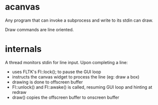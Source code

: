 # acanvas
Any program that can invoke a subprocess and write to its stdin can draw.

Draw commands are line oriented.

# internals
A thread monitors stdin for line input. Upon completing a line:

* uses FLTK's Fl::lock(); to pause the GUI loop
* instructs the canvas widget to process the line (eg: draw a box)
* drawing is done to offscreen buffer
* Fl::unlock() and Fl::awake() is called, resuming GUI loop and hinting at redraw
* draw() copies the offscreen buffer to onscreen buffer
